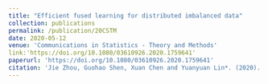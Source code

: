 ```yaml
---
title: "Efficient fused learning for distributed imbalanced data"
collection: publications
permalink: /publication/20CSTM
date: 2020-05-12
venue: 'Communications in Statistics - Theory and Methods'
link:'https://doi.org/10.1080/03610926.2020.1759641'
paperurl: 'https://doi.org/10.1080/03610926.2020.1759641'
citation: 'Jie Zhou, Guohao Shen, Xuan Chen and Yuanyuan Lin*. (2020). &quot;Efficient fused learning for distributed imbalanced data.&quot; <i>Communications in Statistics - Theory and Methods.</i>'
---
```

